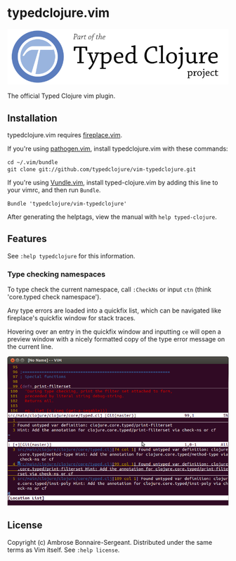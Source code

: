 # typedclojure.vim

<a href='http://typedclojure.org'><img src='images/part-of-typed-clojure-project.png'></a>

The official Typed Clojure vim plugin.

## Installation

typedclojure.vim requires [fireplace.vim](https://github.com/tpope/vim-fireplace).

If you're using [pathogen.vim](https://github.com/tpope/vim-pathogen), install typedclojure.vim
with these commands:

```
cd ~/.vim/bundle
git clone git://github.com/typedclojure/vim-typedclojure.git
```

If you're using [Vundle.vim](https://github.com/gmarik/Vundle.vim), install typed-clojure.vim
by adding this line to your vimrc, and then run `Bundle`.

```
Bundle 'typedclojure/vim-typedclojure'
```

After generating the helptags, view the manual with `help typed-clojure`.

## Features

See `:help typedclojure` for this information.

### Type checking namespaces

To type check the current namespace, call `:CheckNs` or input `ctn` 
(think 'core.typed check namespace').

Any type errors are loaded into a quickfix list, which can be navigated like fireplace's
quickfix window for stack traces.

Hovering over an entry in the quickfix window and inputting `ce` will open a preview window
with a nicely formatted copy of the type error message on the current line.

<img src='images/preview window.png'>

## License

Copyright (c) Ambrose Bonnaire-Sergeant.  Distributed under the same terms as Vim itself.
See `:help license`.

